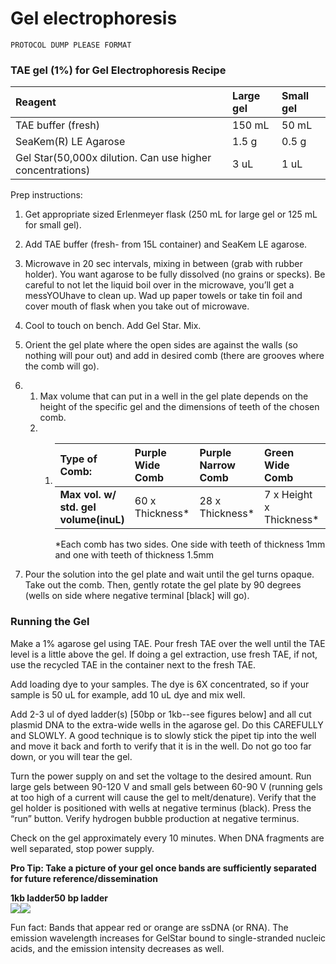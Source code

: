 # Gel electrophoresis

`PROTOCOL DUMP PLEASE FORMAT`

### TAE gel \(1%\)  for Gel Electrophoresis Recipe

| Reagent | Large gel | Small gel |
| :--- | :--- | :--- |
| TAE buffer \(fresh\) | 150 mL | 50 mL |
| SeaKem\(R\) LE Agarose | 1.5 g | 0.5 g |
| Gel Star\(50,000x dilution. Can use higher concentrations\) | 3 uL | 1 uL |

Prep instructions:

1. Get appropriate sized Erlenmeyer flask \(250 mL for large gel or 125 mL for small gel\).

2. Add TAE buffer \(fresh- from 15L container\) and SeaKem LE agarose.

3. Microwave in 20 sec intervals, mixing in between \(grab with rubber holder\). You want agarose to be fully dissolved \(no grains or specks\). Be careful to not let the liquid boil over in the microwave, you’ll get a messYOUhave to clean up. Wad up paper towels or take tin foil and cover mouth of flask when you take out of microwave.

4. Cool to touch on bench. Add Gel Star. Mix.

5. Orient the gel plate where the open sides are against the walls \(so nothing will pour out\) and add in desired comb \(there are grooves where the comb will go\).

6. 1. Max volume that can put in a well in the gel plate depends on the height of the specific gel and the dimensions of teeth of the chosen comb. 
   2. 1. | **Type of Comb:** | Purple Wide Comb | Purple Narrow Comb | Green Wide Comb | Green Narrow Comb |
         | :--- | :--- | :--- | :--- | :--- |
         | **Max vol. w/ std. gel volume\(inuL\)** | 60 x Thickness\* | 28 x Thickness\* | 7 x Height x Thickness\* | 4 x Height x Thickness\* |

         \*Each comb has two sides. One side with teeth of thickness 1mm and one with teeth of thickness 1.5mm
7. Pour the solution into the gel plate and wait until the gel turns opaque. Take out the comb. Then, gently rotate the gel plate by 90 degrees \(wells on side where negative terminal \[black\] will go\).

### Running the Gel

Make a 1% agarose gel using TAE. Pour fresh TAE over the well until the TAE level is a little above the gel. If doing a gel extraction, use fresh TAE, if not, use the recycled TAE in the container next to the fresh TAE.

Add loading dye to your samples. The dye is 6X concentrated, so if your sample is 50 uL for example, add 10 uL dye and mix well.

Add 2-3 ul of dyed ladder\(s\) \[50bp or 1kb--see figures below\]  and all cut plasmid DNA to the extra-wide wells in the agarose gel. Do this CAREFULLY and SLOWLY. A good technique is to slowly stick the pipet tip into the well and move it back and forth to verify that it is in the well. Do not go too far down, or you will tear the gel.

Turn the power supply on and set the voltage to the desired amount. Run large gels between 90-120 V and small gels between 60-90 V \(running gels at too high of a current will cause the gel to melt/denature\). Verify that the gel holder is positioned with wells at negative terminus \(black\). Press the “run” button. Verify hydrogen bubble production at negative terminus.

Check on the gel approximately every 10 minutes. When DNA fragments are well separated, stop power supply.

**Pro Tip: Take a picture of your gel once bands are sufficiently separated for future reference/dissemination**

**1kb ladder50 bp ladder**  
![](https://lh4.googleusercontent.com/qYlp2-FPD_OaA9bWgzKdexP9N_Yrc3u6vNDHD5gi4wpb5msSc0-o-ytWWtHIst4PZYkMLlyqE_70ZB4-eqKV41Ad3DZH9m2Q2s8bxA1k6VaRhm7j_O9ZR8iKUG_UG9FZpeULii42)![](https://lh5.googleusercontent.com/le0tRiyiHkA7xxGGXOsV9H3fYKhDDYM_deUhAvF9NBTCONOnjzdR36vtRl_x2SvL2NBt-BvLQBVuYph2pMtN7R64JebHpVzjRSUf-jF5wzXz828CWJb68U5OrUjF8rRxoGd-Tqm0)

Fun fact: Bands that appear red or orange are ssDNA \(or RNA\). The emission wavelength increases for GelStar bound to single-stranded nucleic acids, and the emission intensity decreases as well.

